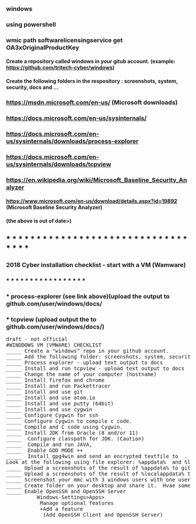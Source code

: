 
### windows
### using powershell
### wmic path softwarelicensingservice get OA3xOriginalProductKey
#### Create a repository called windows in your gitub account. (example: https://github.com/tritech-cyber/windows)
#### Create the following folders in the respository : screenshots, system, security, docs and ...
### https://msdn.microsoft.com/en-us/  (Microsoft downloads)
### https://docs.microsoft.com/en-us/sysinternals/
### https://docs.microsoft.com/en-us/sysinternals/downloads/process-explorer
### https://docs.microsoft.com/en-us/sysinternals/downloads/tcpview
### https://en.wikipedia.org/wiki/Microsoft_Baseline_Security_Analyzer
#### https://www.microsoft.com/en-us/download/details.aspx?id=19892 (Microsoft Baseline Security Analyzer)
#### (the above is out of date>)
## * * * * * * * * * * * * * * * * * * * * * * * * * * * * * * * * * *
### 2018 Cyber installation checklist - start with a VM (Wamware)
### * * * * * * * * * * * * * * * * * 
### * process-explorer (see link above)(upload the output to github.com/user/windows/docs/
### * tcpview (upload output the to github.com/user/windows/docs/)
<pre>
draft - not official
#WINDDOWS VM (VMWARE) CHECKLIST
_____ Create a "windows" repo in your github account.
_____ Add the following folder: screenshots, system, security, docs and ...
_____ Process explorer - upload text output to docs
_____ Install and run tcpview - upload text output to docs
_____ Change the name of your computer (hostname)
_____ Install firefox and chrome
_____ Install and run Packettracer
_____ Install and use git
_____ Install and use atom.io
_____ Install and use putty (64bit)
_____ Install and use cygwin
_____ Configure Cygwin for ssh
_____ Configure Cygwin to compile c code.
_____ Compile and C code using Cygwin.
_____ Install JDK from Oracle (8 and/or 11)
_____  Configure classpath for JDK. (Caution)
_____  Compile and run JAVA,
_____  Enable GOD MODE ++
_____  Install gpg4win and send an encrypted textfile to  . . .
Look at the following using file explorer: %appdata%  and %localappdata%
_____ Upload a screenshots of the result of %appdata% to github
_____ Upload a screenshots of the result of %localappdata% to github
_____ Screenshot your mmc with 3 windows users with one user in a custom group.
_____ Create folder on your desktop and share it.  Hvae someone add files to that folder.
_____ Enable OpenSSH and OpenSSH Server 
          Windows-Settings>Apps>
           Manage optional features
           +Add a feature
            (Add OpenSSH Client and OpenSSH Server)
</pre)
. . . .
### * * * * * * * * * * * * * * * * * * * * * * * * * * * * * * * * * * 
### Enable God Mode ++
### God Mode.{ED7BA470-8E54-465E-825C-99712043E01C}.
### TaskBarIcons.{05d7b0f4-2121-4eff-bf6b-ed3f69b894d9}.
### MyComputer.{20D04FE0-3AEA-1069-A2D8-08002B30309D}.
### WinVault.{1206F5F1-0569-412C-8FEC-3204630DFB70}.
### Firewall.{4026492F-2F69-46B8-B9BF-5654FC07E423}.
### Network.{208D2C60-3AEA-1069-A2D7-08002B30309D}.
### NetworkedProgrammInstall.{15eae92e-f17a-4431-9f28-805e482dafd4}.
### Wireless.{1FA9085F-25A2-489B-85D4-86326EEDCD87}.
### RDPConnections.{241D7C96-F8BF-4F85-B01F-E2B043341A4B}.
### Printers.{2227A280-3AEA-1069-A2DE-08002B30309D}.
### 
## Oracle Java JDK ClassPath
Control Panel\System and Security\System
vaiable: JAVA_HOME : C:\Program Files\Java\jdk-11.0.1
path: %JAVA_HOME%\bin
###
### https://www.youtube.com/watch?v=QmE4LrBSChQ  (watch this and do it)
### (Do this at home please.)  Download https://www.gpg4win.org  and play with it.
### * * * * * * * * * * * * * * * * * * * * * * * * * * * * * * * * * * 
### Links
### https://git-scm.com/downloads
### https://www.python.org/downloads/windows/
### https://cygwin.com/install.html (setup-x86_64.exe)
### https://docs.microsoft.com/en-us/sysinternals/
### https://www.oracle.com/technetwork/java/javase/downloads/index.html
### https://signal.org/docs/  (Look at this.)
